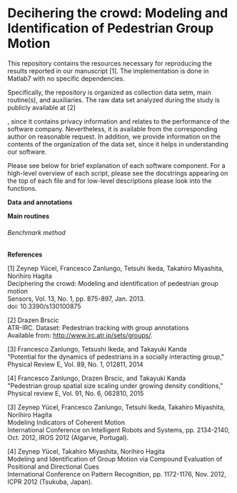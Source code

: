 # Decihering the crowd: Modeling and Identification of Pedestrian Group Motion

This repository contains the resources necessary for reproducing the results reported in our manuscript [1]. The implementation is done in Matlab7 with no specific dependencies.

Specifically, the repository is organized as collection data setm, main routine(s), and auxiliaries. The raw data set analyzed during the study is publicly available at [2]

, since it contains privacy information and relates to the performance of the software company. Nevertheless, it is available from the corresponding author on reasonable request. In addition, we provide information on the contents of the organization of the data set, since it helps in understanding our software.

Please see below for brief explanation of each software component. For a high-level overview of each script, please see the docstrings appearing on the top of each file and for low-level descriptions please look into the functions.


**Data and annotations**

**Main routines**

###### Benchmark method

**References**

[1] Zeynep Yücel, Francesco Zanlungo, Tetsuhi Ikeda, Takahiro Miyashita, Norihiro Hagita\
Deciphering the crowd: Modeling and identification of pedestrian group motion\
Sensors, Vol. 13, No. 1, pp. 875-897, Jan. 2013.\
doi: 10.3390/s130100875

[2] Drazen Brscic\
ATR-IRC. Dataset: Pedestrian tracking with group annotations\
Available from: http://www.irc.atr.jp/sets/groups/. 

[3] Francesco Zanlungo, Tetsushi Ikeda, and Takayuki Kanda \
"Potential for the dynamics of pedestrians in a socially interacting group," \
Physical Review E, Vol. 89, No. 1, 012811, 2014

[4] Francesco Zanlungo, Drazen Brscic, and Takayuki Kanda \
"Pedestrian group spatial size scaling under growing density conditions," \
Physical review E, Vol. 91, No. 6, 062810, 2015 


[3] Zeynep Yücel, Francesco Zanlungo, Tetsuhi Ikeda, Takahiro Miyashita, Norihiro Hagita\
Modeling Indicators of Coherent Motion\
International Conference on Intelligent Robots and Systems, pp. 2134-2140, Oct. 2012, IROS 2012 (Algarve, Portugal).


[4] Zeynep Yücel, Takahiro Miyashita, Norihiro Hagita\
Modeling and Identification of Group Motion via Compound Evaluation of Positional and Directional Cues\
International Conference on Pattern Recognition, pp. 1172-1176, Nov. 2012, ICPR 2012 (Tsukuba, Japan).

